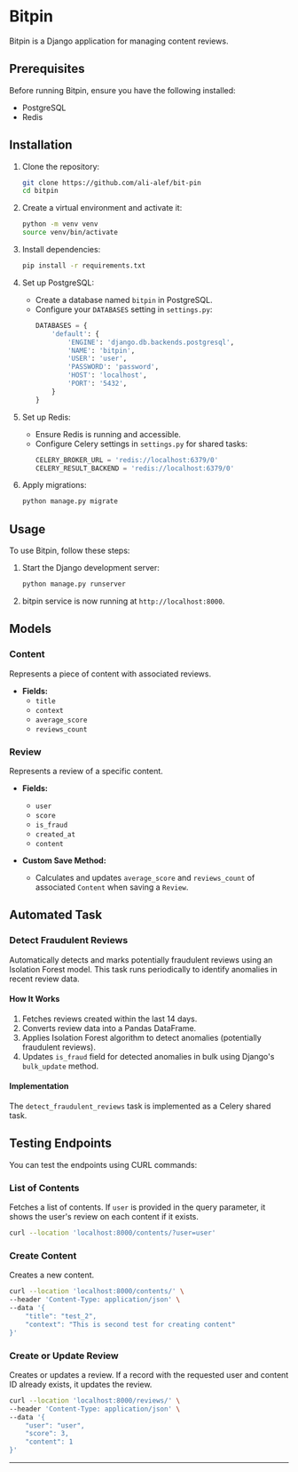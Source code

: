 # Bitpin

Bitpin is a Django application for managing content reviews.

## Prerequisites

Before running Bitpin, ensure you have the following installed:

- PostgreSQL
- Redis

## Installation

1. Clone the repository:
   ```bash
   git clone https://github.com/ali-alef/bit-pin
   cd bitpin
   ```

2. Create a virtual environment and activate it:
   ```bash
   python -m venv venv
   source venv/bin/activate
   ```

3. Install dependencies:
   ```bash
   pip install -r requirements.txt
   ```

4. Set up PostgreSQL:
   - Create a database named `bitpin` in PostgreSQL.
   - Configure your `DATABASES` setting in `settings.py`:
     ```python
     DATABASES = {
         'default': {
             'ENGINE': 'django.db.backends.postgresql',
             'NAME': 'bitpin',
             'USER': 'user',
             'PASSWORD': 'password',
             'HOST': 'localhost',
             'PORT': '5432',
         }
     }
     ```

5. Set up Redis:
   - Ensure Redis is running and accessible.
   - Configure Celery settings in `settings.py` for shared tasks:
     ```python
     CELERY_BROKER_URL = 'redis://localhost:6379/0'
     CELERY_RESULT_BACKEND = 'redis://localhost:6379/0'
     ```

6. Apply migrations:
   ```bash
   python manage.py migrate
   ```

## Usage

To use Bitpin, follow these steps:

1. Start the Django development server:
   ```bash
   python manage.py runserver
   ```

2. bitpin service is now running at `http://localhost:8000`.

## Models

### Content

Represents a piece of content with associated reviews.

- **Fields:**
  - `title`
  - `context`
  - `average_score`
  - `reviews_count`

### Review

Represents a review of a specific content.

- **Fields:**
  - `user`
  - `score`
  - `is_fraud`
  - `created_at`
  - `content`

- **Custom Save Method:**
  - Calculates and updates `average_score` and `reviews_count` of associated `Content` when saving a `Review`.

## Automated Task

### Detect Fraudulent Reviews

Automatically detects and marks potentially fraudulent reviews using an Isolation Forest model. This task runs periodically to identify anomalies in recent review data.

#### How It Works

1. Fetches reviews created within the last 14 days.
2. Converts review data into a Pandas DataFrame.
3. Applies Isolation Forest algorithm to detect anomalies (potentially fraudulent reviews).
4. Updates `is_fraud` field for detected anomalies in bulk using Django's `bulk_update` method.

#### Implementation

The `detect_fraudulent_reviews` task is implemented as a Celery shared task.

## Testing Endpoints

You can test the endpoints using CURL commands:

### List of Contents

Fetches a list of contents. If `user` is provided in the query parameter, it shows the user's review on each content if it exists.

```bash
curl --location 'localhost:8000/contents/?user=user'
```

### Create Content

Creates a new content.

```bash
curl --location 'localhost:8000/contents/' \
--header 'Content-Type: application/json' \
--data '{
    "title": "test_2",
    "context": "This is second test for creating content"
}'
```

### Create or Update Review

Creates or updates a review. If a record with the requested user and content ID already exists, it updates the review.

```bash
curl --location 'localhost:8000/reviews/' \
--header 'Content-Type: application/json' \
--data '{
    "user": "user",
    "score": 3,
    "content": 1
}'
```
---
